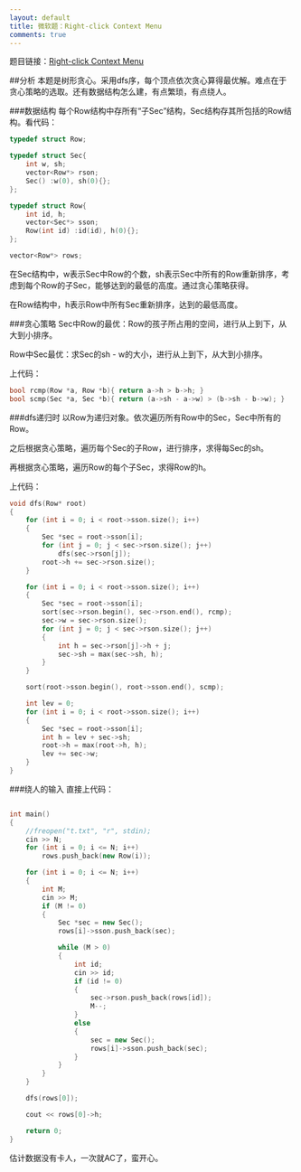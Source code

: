 ```yaml
---
layout: default
title: 微软题：Right-click Context Menu
comments: true
---
```


题目链接：[Right-click Context Menu](http://hihocoder.com/contest/hiho64/problem/1)

##分析
本题是树形贪心。采用dfs序，每个顶点依次贪心算得最优解。难点在于贪心策略的选取。还有数据结构怎么建，有点繁琐，有点绕人。

###数据结构
每个Row结构中存所有“子Sec”结构，Sec结构存其所包括的Row结构。看代码：

```c++
typedef struct Row;

typedef struct Sec{
	int w, sh;
	vector<Row*> rson;
	Sec() :w(0), sh(0){};
};

typedef struct Row{
	int id, h;
	vector<Sec*> sson;
	Row(int id) :id(id), h(0){};
};

vector<Row*> rows;
```

在Sec结构中，w表示Sec中Row的个数，sh表示Sec中所有的Row重新排序，考虑到每个Row的子Sec，能够达到的最低的高度。通过贪心策略获得。

在Row结构中，h表示Row中所有Sec重新排序，达到的最低高度。

###贪心策略
Sec中Row的最优：Row的孩子所占用的空间，进行从上到下，从大到小排序。

Row中Sec最优：求Sec的sh - w的大小，进行从上到下，从大到小排序。

上代码：

```C++
bool rcmp(Row *a, Row *b){ return a->h > b->h; }
bool scmp(Sec *a, Sec *b){ return (a->sh - a->w) > (b->sh - b->w); }
```

###dfs递归时
以Row为递归对象。依次遍历所有Row中的Sec，Sec中所有的Row。

之后根据贪心策略，遍历每个Sec的子Row，进行排序，求得每Sec的sh。

再根据贪心策略，遍历Row的每个子Sec，求得Row的h。

上代码：

```c++
void dfs(Row* root)
{
	for (int i = 0; i < root->sson.size(); i++)
	{
		Sec *sec = root->sson[i];
		for (int j = 0; j < sec->rson.size(); j++)
			dfs(sec->rson[j]);
		root->h += sec->rson.size();
	}

	for (int i = 0; i < root->sson.size(); i++)
	{
		Sec *sec = root->sson[i];
		sort(sec->rson.begin(), sec->rson.end(), rcmp);
		sec->w = sec->rson.size();
		for (int j = 0; j < sec->rson.size(); j++)
		{
			int h = sec->rson[j]->h + j;
			sec->sh = max(sec->sh, h);
		}
	}

	sort(root->sson.begin(), root->sson.end(), scmp);

	int lev = 0;
	for (int i = 0; i < root->sson.size(); i++)
	{
		Sec *sec = root->sson[i];
		int h = lev + sec->sh;
		root->h = max(root->h, h);
		lev += sec->w;
	}
}

```

###绕人的输入
直接上代码：

```C++

int main()
{
	//freopen("t.txt", "r", stdin);
	cin >> N;
	for (int i = 0; i <= N; i++)
		rows.push_back(new Row(i));

	for (int i = 0; i <= N; i++)
	{
		int M;
		cin >> M;
		if (M != 0)
		{
			Sec *sec = new Sec();
			rows[i]->sson.push_back(sec);

			while (M > 0)
			{
				int id;
				cin >> id;
				if (id != 0)
				{
					sec->rson.push_back(rows[id]);
					M--;
				}
				else
				{
					sec = new Sec();
					rows[i]->sson.push_back(sec);
				}
			}
		}
	}

	dfs(rows[0]);

	cout << rows[0]->h;

	return 0;
}
```

估计数据没有卡人，一次就AC了，蛮开心。


